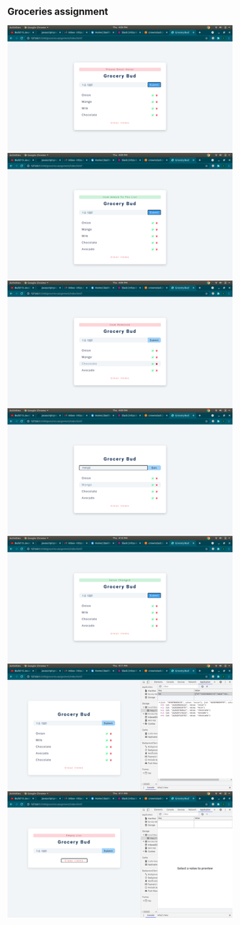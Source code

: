 ## Groceries assignment

![](img/ss1.png)
![](img/ss2.png)
![](img/ss3.png)
![](img/ss4.png)
![](img/ss5.png)
![](img/ss6.png)
![](img/ss7.png)